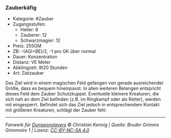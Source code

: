 ### Zauberkäfig

- Kategorie: #Zauber
- Zugangsstufen:
  - Heiler: 8
  - Zauberer: 12
  - Schwarzmagier: 12
- Preis: 255GM
- ZB: -(AGI+BE)/2, -1 pro GK über normal
- Dauer: Konzentration
- Distanz: VE Meter
- Abklingzeit: W20 Stunden
- Art: Zielzauber

Das Ziel wird in einem magischen Feld gefangen von gerade ausreichender Größe, dass es bequem hineinpasst. In allen weiteren Belangen entspricht dieses Feld dem Zauber Schutzkuppel. Eventuelle kleinere Kreaturen, die sich nah an dem Ziel befinden (z.B. im Ringkampf oder als Reiter), werden mit eingesperrt. Befindet sich das Ziel jedoch in entsprechendem Kontakt mit größeren Kreaturen, schlägt der Zauber fehl.

---

_Fanwerk für [Dungeonslayers](https://www.dungeonslayers.net/) © Christian Kennig | Quelle: Bruder Grimms Grimmoire 1 | Lizenz: [CC-BY-NC-SA 4.0](https://creativecommons.org/licenses/by-nc-sa/4.0/deed.de)_
